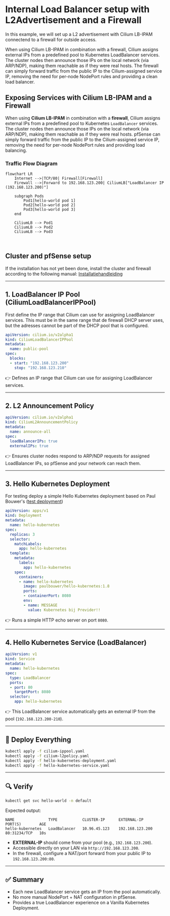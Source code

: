 
# Internal Load Balancer setup with L2Advertisement and a Firewall

In this example, we will set up a L2 advertisement with Cilium LB-IPAM connectend to a firewall for outside access.

When using Cilium LB-IPAM in combination with a firewall, Cilium assigns external IPs from a predefined pool to Kubernetes LoadBalancer services. The cluster nodes then announce those IPs on the local network (via ARP/NDP), making them reachable as if they were real hosts. The firewall can simply forward traffic from the public IP to the Cilium-assigned service IP, removing the need for per-node NodePort rules and providing a clean load balancer.

## Exposing Services with Cilium LB-IPAM and a Firewall

When using **Cilium LB-IPAM** in combination with a **firewall**, Cilium assigns external IPs from a predefined pool to Kubernetes `LoadBalancer` services. The cluster nodes then announce those IPs on the local network (via ARP/NDP), making them reachable as if they were real hosts. pfSense can simply forward traffic from the public IP to the Cilium-assigned service IP, removing the need for per-node NodePort rules and providing load balancing.


### Traffic Flow Diagram

```mermaid
flowchart LR
    Internet -->|TCP/80| Firewall[Firewall]
    Firewall -->|Forward to 192.168.123.200| CiliumLB["LoadBalancer IP (192.168.123.200)"]
    
    subgraph Pods
        Pod1[hello-world pod 1]
        Pod2[hello-world pod 2]
        Pod3[hello-world pod 3]
    end
    
    CiliumLB --> Pod1
    CiliumLB --> Pod2
    CiliumLB --> Pod3



```

## Cluster and pfSense setup
If the installation has not yet been done, install the cluster and firewall according to the following manual: [Installatiehandleiding](https://github.com/previder/kubernetes-examples/tree/main/docs)

---

## 1. LoadBalancer IP Pool (CiliumLoadBalancerIPPool)

First define the IP range that Cilium can use for assigning LoadBalancer services. This must be in the same range that de firewall DHCP server uses, but the adresses cannot be part of the DHCP pool that is configured.

```yaml
apiVersion: cilium.io/v2alpha1
kind: CiliumLoadBalancerIPPool
metadata:
  name: public-pool
spec:
  blocks:
  - start: "192.168.123.200"
    stop: "192.168.123.210"
```

👉 Defines an IP range that Cilium can use for assigning LoadBalancer services.

---

## 2. L2 Announcement Policy

```yaml
apiVersion: cilium.io/v2alpha1
kind: CiliumL2AnnouncementPolicy
metadata:
  name: announce-all
spec:
  loadBalancerIPs: true
  externalIPs: true
```

👉 Ensures cluster nodes respond to ARP/NDP requests for assigned LoadBalancer IPs, so pfSense and your network can reach them.

---

## 3. Hello Kubernetes Deployment
For testing deploy a simple Hello Kubernetes deployment based on Paul Bouwer's  ([test deployment](https://github.com/paulbouwer/hello-kubernetes))

```yaml
apiVersion: apps/v1
kind: Deployment
metadata:
  name: hello-kubernetes
spec:
  replicas: 3
  selector:
    matchLabels:
      app: hello-kubernetes
  template:
    metadata:
      labels:
        app: hello-kubernetes
    spec:
      containers:
      - name: hello-kubernetes
        image: paulbouwer/hello-kubernetes:1.8
        ports:
        - containerPort: 8080
        env:
        - name: MESSAGE
          value: Kubernetes bij Previder!!

```

👉 Runs a simple HTTP echo server on port `8080`.

---

## 4. Hello Kubernetes Service (LoadBalancer)

```yaml
apiVersion: v1
kind: Service
metadata:
  name: hello-kubernetes
spec:
  type: LoadBalancer
  ports:
  - port: 80
    targetPort: 8080
  selector:
    app: hello-kubernetes

```

👉 This LoadBalancer service automatically gets an external IP from the pool (`192.168.123.200-210`).

---

## 🚀 Deploy Everything

```bash
kubectl apply -f cilium-ippool.yaml
kubectl apply -f cilium-l2policy.yaml
kubectl apply -f hello-kubernetes-deployment.yaml
kubectl apply -f hello-kubernetes-service.yaml
```

---

## 🔍 Verify

```bash
kubectl get svc hello-world -n default
```

Expected output:

```
NAME               TYPE           CLUSTER-IP      EXTERNAL-IP      PORT(S)        AGE
hello-kubernetes   LoadBalancer   10.96.45.123    192.168.123.200   80:31234/TCP   10s
```

- **EXTERNAL-IP** should come from your pool (e.g., `192.168.123.200`).  
- Accessible directly on your LAN via `http://192.168.123.200`.  
- In the firewall, configure a NAT/port forward from your public IP to `192.168.123.200:80`.

---

## ✅ Summary

- Each new LoadBalancer service gets an IP from the pool automatically.  
- No more manual NodePort + NAT configuration in pfSense.  
- Provides a true LoadBalancer experience on a Vanilla Kubernetes Deployment.  






